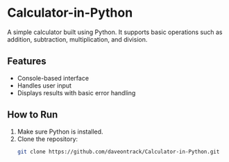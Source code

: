 # Calculator-in-Python

A simple calculator built using Python.
 It supports basic operations such as addition, subtraction, multiplication, and division.

## Features
- Console-based interface
- Handles user input
- Displays results with basic error handling

## How to Run
1. Make sure Python is installed.
2. Clone the repository:
   ```bash
   git clone https://github.com/daveontrack/Calculator-in-Python.git 
   ```

